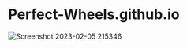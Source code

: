 # Perfect-Wheels.github.io

![Screenshot 2023-02-05 215346](https://user-images.githubusercontent.com/88723580/216829049-25aa8f3a-7a28-4a63-a2eb-e180b129ea66.jpg)
